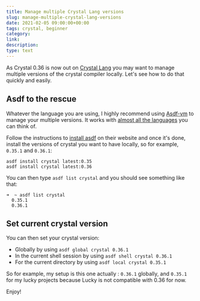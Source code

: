 ```yaml
---
title: Manage multiple Crystal Lang versions
slug: manage-multiple-crystal-lang-versions
date: 2021-02-05 09:00:00+00:00
tags: crystal, beginner
category: 
link: 
description: 
type: text
---
```


As Crystal 0.36 is now out on [Crystal Lang](https://crystal-lang.org/) you may want to manage multiple versions of the crystal compiler locally. Let's see how to do that quickly and easily.

<!-- TEASER_END -->

## Asdf to the rescue

Whatever the language you are using, I highly recommend using [Asdf-vm](https://asdf-vm.com/) to manage your multiple versions. It works with [almost all the languages](https://asdf-vm.com/#/plugins-all) you can think of.

Follow the instructions to [install asdf](https://asdf-vm.com/#/core-manage-asdf?id=install) on their website and once it's done, install the versions of crystal you want to have locally, so for example, `0.35.1` and `0.36.1`:
```
asdf install crystal latest:0.35
asdf install crystal latest:0.36
```

You can then type `asdf list crystal` and you should see something like that:

```
➜  ~ asdf list crystal
  0.35.1
  0.36.1
```

## Set current crystal version

You can then set your crystal version:

- Globally by using `asdf global crystal 0.36.1`
- In the current shell session by using `asdf shell crystal 0.36.1`
- For the current directory by using `asdf local crystal 0.35.1`

So for example, my setup is this one actually : `0.36.1` globally, and `0.35.1` for my lucky projects because Lucky is not compatible with 0.36 for now.

Enjoy!
